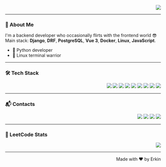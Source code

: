 <p align="right">
  <img src="https://readme-typing-svg.herokuapp.com?font=Fira+Code&size=22&pause=1000&color=F7F7F7&center=false&width=435&lines=Hey+there!+I'm+Erkin+%F0%9F%91%8B;Backend+Developer+%F0%9F%94%A5;Django+%7C+DRF+%7C+Vue3" />
</p>

---

### 🚀 About Me
I'm a backend developer who occasionally flirts with the frontend world 😎  
Main stack: **Django**, **DRF**, **PostgreSQL**, **Vue 3**, **Docker**, **Linux**, **JavaScript**.

- 🐍 Python developer
- 🔧 Linux terminal warrior  

---

### 🛠 Tech Stack

<p align="right">
  <img src="https://img.shields.io/badge/Python-3776AB?style=for-the-badge&logo=python&logoColor=white"/>
  <img src="https://img.shields.io/badge/Django-092E20?style=for-the-badge&logo=django&logoColor=white"/>
  <img src="https://img.shields.io/badge/DRF-red?style=for-the-badge&logo=django&logoColor=white"/>
  <img src="https://img.shields.io/badge/PostgreSQL-316192?style=for-the-badge&logo=postgresql&logoColor=white"/>
  <img src="https://img.shields.io/badge/Vue.js-35495E?style=for-the-badge&logo=vue.js&logoColor=4FC08D"/>
  <img src="https://img.shields.io/badge/Nuxt-00DC82?style=for-the-badge&logo=nuxt.js&logoColor=white"/>
  <img src="https://img.shields.io/badge/Docker-2496ED?style=for-the-badge&logo=docker&logoColor=white"/>
  <img src="https://img.shields.io/badge/Linux-FCC624?style=for-the-badge&logo=linux&logoColor=black"/>
  <img src="https://img.shields.io/badge/JavaScript-F7DF1E?style=for-the-badge&logo=javascript&logoColor=black"/>
</p>

---

### 📬 Contacts

<p align="right">
  <a href="https://t.me/AccErkin"><img src="https://img.shields.io/badge/Telegram-2CA5E0?style=flat&logo=telegram&logoColor=white"/></a>
  <a href="https://github.com/ErkinTu"><img src="https://img.shields.io/badge/GitHub-181717?style=flat&logo=github&logoColor=white"/></a>
  <a href="https://www.instagram.com/_erkin.t_"><img src="https://img.shields.io/badge/Instagram-E4405F?style=flat&logo=instagram&logoColor=white"/></a>
  <a href="https://leetcode.com/erkint3120"><img src="https://img.shields.io/badge/LeetCode-FFA116?style=flat&logo=leetcode&logoColor=black"/></a>
</p>

---

### 🧠 LeetCode Stats

<p align="right">
  <img src="https://leetcard.jacoblin.cool/erkint3120?theme=dark&font=Fira+Code"/>
</p>

---

<p align="right">Made with ❤️ by Erkin</p>
